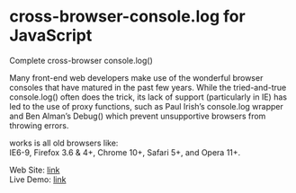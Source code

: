 cross-browser-console.log for JavaScript
=======================================

Complete cross-browser console.log()

Many front-end web developers make use of the wonderful browser consoles that have matured in the
past few years. While the tried-and-true console.log() often does the trick, its lack of support
(particularly in IE) has led to the use of proxy functions, such as Paul Irish’s console.log
wrapper and Ben Alman’s Debug() which prevent unsupportive browsers from throwing errors.

works is all old browsers like:  
IE6-9, Firefox 3.6 & 4+, Chrome 10+, Safari 5+, and Opera 11+.

Web Site: [link](http://patik.com/blog/complete-cross-browser-console-log/)  
Live Demo: [link](http://patik.github.io/console.log-wrapper/)
